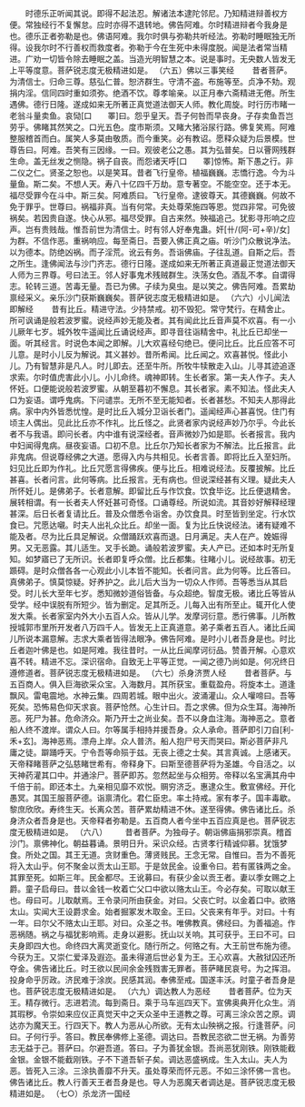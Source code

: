 <!-- { "loadSidebar": true } -->
　　时德乐正听闻其说。即得不起法忍。解诸法本逮陀邻尼。乃知精进辩善权方便。常独经行不复懈怠。应时亦得不退转地。佛告阿难。尔时精进辩者今我身是也。德乐正者弥勒是也。佛语阿难。我尔时俱与弥勒共听经法。弥勒时睡眠独无所得。设我尔时不行善权而救度者。弥勒于今在生死中未得度脱。闻是法者常当精进。广劝一切皆令除去睡眠之盖。当造光明智慧之本。说是事时。无央数人皆发无上平等度意。菩萨锐志度无极精进如是。
（六五）佛以三事笑经
　　昔者菩萨。为清信士。归命三尊。慈弘仁普。恕济群生。守清不盗。布施等至。贞净不劮。观捐内淫。信同四时重如须弥。绝酒不饮。尊孝喻亲。以正月奉六斋精进无倦。所生遇佛。德行日隆。遂成如来无所著正真觉道法御天人师。教化周旋。时行历市睹一老翁斗量卖鱼。哀恸[口　　睪]曰。怨乎皇天。吾子何咎而早丧身。子存卖鱼吾岂劳乎。佛睹其然笑之。口光五色。度市斯须。又睹大猪浴尿行路。佛复笑焉。阿难整服稽首而白。属笑人多莫由敬质。而今重笑。必有教诏。愿释众疑为后景模。世尊告曰。阿难。吾笑有三因缘。一曰。观彼老公之愚。其为弘普矣。日以罾网残群生命。盖无丝发之恻隐。祸子自丧。而怨诸天呼[口　　睪]惊怖。斯下愚之行。非二仪之仁。贤圣之恕也。以是笑耳。昔者飞行皇帝。植福巍巍。志憍行逸。今为斗量鱼。斯二矣。不想人天。寿八十亿四千万劫。意专著空。不能空空。还于本无。福尽受罪今在斗中。斯三矣。阿难质曰。飞行皇帝。逮彼尊天。其德巍巍。何故不免于罪乎。世尊曰。祸福非真。当有何常。夫处尊荣施四等恩。觉四非常。可免彼祸矣。若因贵自遂。快心从邪。福尽受罪。自古来然。殃福追己。犹影寻形响之应声。岂有贵贱哉。惟吾前世为清信士。时有邻人好奉鬼蛊。奸[卄/(阿-可+辛)/女]为群。不信作恶。重祸响应。每至斋日。吾要入佛正真之庙。听沙门众散说净法。以为德本。防绝凶祸。而子淫荒。讹云有务。吾诣佛庙。子往乱道。自斯之后。吾之所生。逢佛闻法与沙门齐志。德行日隆。遂成如来无所著正真道最正觉道法御天人师为三界尊。号曰法王。邻人好事鬼术残贼群生。泆荡女色。酒乱不孝。自谓得志。轮转三道。苦毒无量。吾已为佛。子续为臭虫。是以笑之。佛告阿难。吾累劫禀经采义。亲乐沙门获斯巍巍矣。菩萨锐志度无极精进如是。
（六六）小儿闻法即解经
　　昔有比丘。精进守法。少持禁戒。初不毁犯。常守梵行。在精舍止。所可讽诵是般若波罗蜜。说经声妙无能及者。其有闻此比丘音声莫不欢喜。有一小儿厥年七岁。城外牧牛遥闻比丘诵说经声。即寻音往诣精舍中。礼比丘已却坐一面。听其经言。时说色本闻之即解。儿大欢喜经句绝已。便问比丘。比丘应答不可儿意。是时小儿反为解说。其义甚妙。昔所希闻。比丘闻之。欢喜甚悦。怪此小儿。乃有智慧非是凡人。时儿即去。还至牛所。所牧牛犊散走入山。儿寻其迹追逐求索。尔时值虎害此小儿。小儿命终。魂神即转。生长者家。第一夫人作子。夫人怀妊。口便能说般若波罗蜜。从朝至暮初不懈息。其长者家。素不知法。怪此夫人口为妄语。谓呼鬼病。下问谴祟。无所不至无能知者。长者甚愁。不知夫人那得此病。家中内外皆悉忧惶。是时比丘入城分卫诣长者门。遥闻经声心甚喜悦。住门有顷主人偶出。见此比丘亦不作礼。比丘怪之。此贤者家内说经声妙乃尔乎。今此长者不与我语。即问长者。内中谁有说深经者。音声微妙乃如是耶。长者报言。我内中妇闻得鬼病。昼夜妄语。口初不息。比丘尔乃知长者家为不解法。比丘报言。此非鬼病。但说尊经佛之大道。愿得入内与共相见。长者言善。即将比丘入至妇所。妇见比丘即为作礼。比丘咒愿言得佛疾。便与比丘。相难说经法。反覆披解。比丘甚喜。长者问言。此何等病。比丘报言。无有病也。但说深经甚有义理。疑此夫人所怀妊儿。是佛弟子。长者意解。即留比丘与作饮食。饮食毕讫。比丘便退精舍。展转相谓。有一长者夫人怀妊甚可奇怪。口诵尊经。所说如流。其音妙好解释经理甚深。后日长者复请比丘。普及众僧悉令诣舍。办饮食具。时至皆到坐定。行水饮食已。咒愿达嚫。时夫人出礼众比丘。却坐一面。复为比丘快说经法。诸有疑难不能及者。尽为比丘具足解说。众僧踊跃欢喜而退。日月满足。夫人在产。娩娠得男。又无恶露。其儿适生。叉手长跪。诵般若波罗蜜。夫人产已。还如本时无所复知。如梦寤已了无所识。长者即复呼众僧。比丘都集。往睹小儿。说经故事。初无踬碍。是时众僧各各一心观此小儿本皆不能知。长者问言。此为何等。比丘答曰。真佛弟子。慎莫惊疑。好养护之。此儿后大当为一切众人作师。吾等悉当从其启受。时儿长大至年七岁。悉知微妙道俗皆备。与众超绝。智度无极。诸比丘等皆从受学。经中误脱有所短少。皆为删定。足其所乏。儿每入出有所至止。辄开化人使发大乘。长者家室内外大小五百人众。皆从儿学。发摩诃衍意。悉行佛事。儿所教授城郭市里所开发者八万四千人。皆发无上正真道意。弟子乘者五百人。诸比丘闻儿所说本漏意解。志求大乘者皆得法眼净。佛告阿难。是时小儿者吾身是也。时比丘者迦叶佛是也。如是阿难。我往昔时。一从比丘闻摩诃衍品。赞善开解。心意欢喜不转。精进不忘。深识宿命。自致无上平等正觉。一闻之德乃尚如是。何况终日遵修道者。菩萨锐志度无极精进如是。
（六七）杀身济贾人经
　　昔者菩萨。与五百商人。俱入巨海欲采众宝。入海数月。其所获宝。重载盈舟。将旋本土。道逢飘风。雷电震地。水神云集。四周若城。眼中出火。波涌灌山。众人嚾啼曰。吾等死矣。恐怖易色仰天求哀。菩萨怆然。心生计曰。吾之求佛。但为众生耳。海神所恶。死尸为甚。危命济众。斯乃开士之尚业矣。吾不以身血注海。海神恶之。意者船人终不渡岸。谓众人曰。尔等属手相持并援吾身。众人承命。菩萨即引刀自[利-禾+玄]。海神恶焉。漂舟上岸。众人普济。船人抱尸号天而哭曰。斯必菩萨非凡庸之徒。躃踊呼天。宁令吾等命殒于兹。无丧上德之士矣。其言真诚。上感诸天。天帝释睹菩萨之弘慈睹世希有。帝释身下。曰斯至德菩萨将为圣雄。今自活之。以天神药灌其口中。并通涂尸。菩萨即苏。忽然起坐与众相劳。帝释以名宝满其舟中千倍于前。即还本土。九亲相见靡不欢悦。赒穷济乏。惠逮众生。敷宣佛经。开化愚冥。其国王服菩萨德。诣禀清化。君仁臣忠。率土持戒。家有孝子。国丰毒歇。黎庶欣欣。寿终生天。长离众苦。菩萨累劫精进不休。遂至得佛。佛告诸比丘。杀身济众者吾身是也。天帝释者弥勒是。五百商人者今坐中五百应真是也。菩萨锐志度无极精进如是。
（六八）
　　昔者菩萨。为独母子。朝诣佛庙捐邪崇真。稽首沙门。禀佛神化。朝益暮诵。景明日升。采识众经。古贤孝行精诚仰慕。犹饿梦食。所处之国。其王无道。贪财重色。薄贤贱民。王念无常。自惟曰。吾为不善死将入太山乎。何不聚金以贡太山王耶。于是敛民金。设重令曰。若有匿铢两之金。其罪至死。如斯三年。民金都尽。王讹募曰。有获少金以贡王者。妻以季女赐之上爵。童子启母曰。昔以金钱一枚着亡父口中欲以赂太山王。今必存矣。可取以献王也。母曰可。儿取献焉。王令录问所由获金。对曰。父丧亡时。以金着口中。欲赂太山。实闻大王设爵求金。始者掘冢发木取金。王曰。父丧来有年乎。对曰。十有一年。曰尔父不赂太山王耶。对曰。众圣之书。唯佛教真。佛经曰。为善福追。作恶祸随。祸之与福犹影响焉。走身以避影。抚山以关响。其可获乎。王曰不可。曰夫身即四大也。命终四大离灵逝变化。随行所之。何赂之有。大王前世布施为德。今获为王。又崇仁爱泽及遐迩。虽未得道后世必复为王。王心欢喜。大赦狱囚还所夺金。佛告诸比丘。时王欲以民间余金残戮害无罪者。菩萨睹民哀号。为之挥泪。投身命乎厉政。济民难于涂炭。民感其润。奉佛至戒。国遂丰沃。时童子者吾身是也。菩萨锐志度无极精进如是。
（六九）调达教人为恶经
　　昔者菩萨。位为天王。精存微行。志进若流。每到斋日。乘于马车巡四天下。宣佛奥典开化众生。消其瑕秽。令崇如来应仪正真觉天中之天众圣中王道教之尊。可离三涂众苦之原。调达亦为魔天王。行四天下。教人为恶从心所欲。无有太山殃祸之报。行逢菩萨。问曰。子何行乎。答曰。教民奉佛修上圣德。调达曰。吾教民恣欲二世无祸。为善劳志无益于己。菩萨曰。尔避吾道。答曰。子为善犹金银。吾尚恶犹刚铁。刚铁能截金银。金银不能截刚铁。子不下道吾斩子矣。调达恶盛祸成。生入太山。夫人为恶。皆死入三涂。三涂执善靡不升天。虽处尊荣而怀元恶。不如三涂怀佛一言也。佛告诸比丘。教人行善天王者吾身是也。导人为恶魔天者调达是。菩萨锐志度无极精进如是。
（七○）杀龙济一国经
